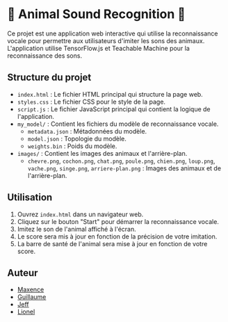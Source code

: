 # 🐾 Animal Sound Recognition 🐾

Ce projet est une application web interactive qui utilise la reconnaissance vocale pour permettre aux utilisateurs d'imiter les sons des animaux. L'application utilise TensorFlow.js et Teachable Machine pour la reconnaissance des sons.

## Structure du projet

- `index.html` : Le fichier HTML principal qui structure la page web.
- `styles.css` : Le fichier CSS pour le style de la page.
- `script.js` : Le fichier JavaScript principal qui contient la logique de l'application.
- `my_model/` : Contient les fichiers du modèle de reconnaissance vocale.
  - `metadata.json` : Métadonnées du modèle.
  - `model.json` : Topologie du modèle.
  - `weights.bin` : Poids du modèle.
- `images/` : Contient les images des animaux et l'arrière-plan.
  - `chevre.png`, `cochon.png`, `chat.png`, `poule.png`, `chien.png`, `loup.png`, `vache.png`, `singe.png`, `arriere-plan.png` : Images des animaux et de l'arrière-plan.

## Utilisation

1. Ouvrez `index.html` dans un navigateur web.
2. Cliquez sur le bouton "Start" pour démarrer la reconnaissance vocale.
3. Imitez le son de l'animal affiché à l'écran.
4. Le score sera mis à jour en fonction de la précision de votre imitation.
5. La barre de santé de l'animal sera mise à jour en fonction de votre score.

## Auteur

- [Maxence](https://github.com/maxencevdg)
- [Guillaume](https://github.com/guigzlsx)
- [Jeff](https://github.com/26jeff)
- [Lionel](https://github.com/Lionel78570)